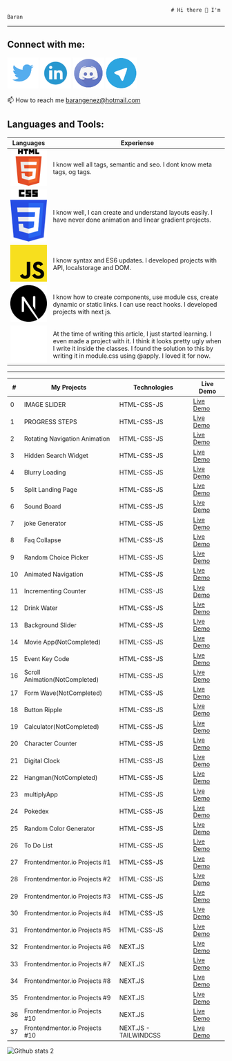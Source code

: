                                                          # Hi there 👋 I'm Baran
---

Connect with me: 
---
[<img src="twitter.png" width="72px">](https://twitter.com/BaranGenez) 
[<img src="linkedin.png" width="72px">](https://www.linkedin.com/in/baran-genez-ba759419a/) 
[<img src="discord.png" width="72px">](https://discord.gg/uWy2RguGEK) 
[<img src="telegram.png" width="72px">](http://t.me/Clophy)

📫 How to reach me barangenez@hotmail.com


## Languages and Tools:

| Languages | Experiense |
|--|--|
| <img src="html5.png" width="120px">      | I know well all tags, semantic and seo. I dont know meta tags, og tags. |  
| <img src="css3.png" width="120px">       | I know well, I can create and understand layouts easily. I have never done animation and linear gradient projects. |  
| <img src="javascript.png" width="120px"> | I know syntax and ES6 updates. I developed projects with API, localstorage and DOM. |  
| <img src="next-js.svg" width="120px">    | I know how to create components, use module css, create dynamic or static links. I can use react hooks. I developed projects with next js.  |  
| <img src="tailwind.png" width="120px">   | At the time of writing this article, I just started learning. I even made a project with it. I think it looks pretty ugly when I write it inside the classes. I found the solution to this by writing it in module.css using @apply. I loved it for now.  |  
---
| # | My Projects | Technologies | Live Demo | 
|--|--|--|--|
| 0 | IMAGE SLIDER | HTML-CSS-JS | [Live Demo](https://clophy.github.io/Front-End-Learning/50days50project/day1/) |
| 1 | PROGRESS STEPS | HTML-CSS-JS | [Live Demo](https://clophy.github.io/Front-End-Learning/50days50project/day2/) |
| 2 | Rotating Navigation Animation | HTML-CSS-JS | [Live Demo](https://clophy.github.io/Front-End-Learning/50days50project/day3/) |
| 3 | Hidden Search Widget | HTML-CSS-JS | [Live Demo](https://clophy.github.io/Front-End-Learning/50days50project/day4/) |
| 4 | Blurry Loading | HTML-CSS-JS | [Live Demo](https://clophy.github.io/Front-End-Learning/50days50project/day5/) |
| 5 | Split Landing Page | HTML-CSS-JS | [Live Demo](https://clophy.github.io/Front-End-Learning/50days50project/day7/) |
| 6 | Sound Board | HTML-CSS-JS | [Live Demo](https://clophy.github.io/Front-End-Learning/50days50project/day9/) |
| 7 | joke Generator | HTML-CSS-JS | [Live Demo](https://clophy.github.io/Front-End-Learning/50days50project/day10/) |
| 8 | Faq Collapse | HTML-CSS-JS | [Live Demo](https://clophy.github.io/Front-End-Learning/50days50project/day12/) |
| 9 | Random Choice Picker | HTML-CSS-JS | [Live Demo](https://clophy.github.io/Front-End-Learning/50days50project/day13/) |
| 10 | Animated Navigation | HTML-CSS-JS | [Live Demo](https://clophy.github.io/Front-End-Learning/50days50project/day14/) |
| 11 | Incrementing Counter | HTML-CSS-JS | [Live Demo](https://clophy.github.io/Front-End-Learning/50days50project/day15/) |
| 12 | Drink Water | HTML-CSS-JS | [Live Demo](https://clophy.github.io/Front-End-Learning/50days50project/day16/) |
| 13 | Background Slider | HTML-CSS-JS | [Live Demo](https://clophy.github.io/Front-End-Learning/50days50project/day18/) |
| 14 | Movie App(NotCompleted) | HTML-CSS-JS | [Live Demo](https://clophy.github.io/Front-End-Learning/50days50project/day17-almost-done/) |
| 15 | Event Key Code | HTML-CSS-JS | [Live Demo](https://clophy.github.io/Front-End-Learning/50days50project/day11-not-completed/) |
| 16 | Scroll Animation(NotCompleted) | HTML-CSS-JS | [Live Demo](https://clophy.github.io/Front-End-Learning/50days50project/day6-not-completed/) |
| 17 | Form Wave(NotCompleted) | HTML-CSS-JS | [Live Demo](https://clophy.github.io/Front-End-Learning/50days50project/day8-couldnt/) |
| 18 | Button Ripple | HTML-CSS-JS | [Live Demo](https://clophy.github.io/Front-End-Learning/buttonRipple) |
| 19 | Calculator(NotCompleted) | HTML-CSS-JS | [Live Demo](https://clophy.github.io/Front-End-Learning/calculator/) |
| 20 | Character Counter | HTML-CSS-JS | [Live Demo](https://clophy.github.io/Front-End-Learning/charLength/) |
| 21 | Digital Clock | HTML-CSS-JS | [Live Demo](https://clophy.github.io/Front-End-Learning/digitalClock/) |
| 22 | Hangman(NotCompleted) | HTML-CSS-JS | [Live Demo](https://clophy.github.io/Front-End-Learning/hangman/) |
| 23 | multiplyApp | HTML-CSS-JS | [Live Demo](https://clophy.github.io/Front-End-Learning/multiplyApp/) |
| 24 | Pokedex | HTML-CSS-JS | [Live Demo](https://clophy.github.io/Front-End-Learning/pokedex/) |
| 25 | Random Color Generator | HTML-CSS-JS | [Live Demo](https://clophy.github.io/Front-End-Learning/randomColorGenerator/) |
| 26 | To Do List | HTML-CSS-JS | [Live Demo](https://clophy.github.io/Front-End-Learning/toDoList/) |
| 27 | Frontendmentor.io Projects #1 | HTML-CSS-JS | [Live Demo](https://clophy.github.io/Front-End-Learning/interactive-card-details-form-main/) |
| 28 | Frontendmentor.io Projects #2 | HTML-CSS-JS | [Live Demo](https://clophy.github.io/Front-End-Learning/interactive-rating-component-main/#) |
| 29 | Frontendmentor.io Projects #3 | HTML-CSS-JS | [Live Demo](https://clophy.github.io/Front-End-Learning/intro-component-with-signup-form-master/) |
| 30 | Frontendmentor.io Projects #4 | HTML-CSS-JS | [Live Demo](https://clophy.github.io/Front-End-Learning/productPreview/) |
| 31 | Frontendmentor.io Projects #5 | HTML-CSS-JS | [Live Demo](https://clophy.github.io/Front-End-Learning/qr-code-component-main/) |
| 32 | Frontendmentor.io Projects #6 | NEXT.JS | [Live Demo](https://front-end-mentor-delta.vercel.app/) |
| 33 | Frontendmentor.io Projects #7 | NEXT.JS | [Live Demo](https://expenses-chart-xi.vercel.app/) |
| 34 | Frontendmentor.io Projects #8 | NEXT.JS | [Live Demo](https://tip-calculator-navy-nine.vercel.app/) |
| 35 | Frontendmentor.io Projects #9 | NEXT.JS | [Live Demo](https://front-end-mentor2-eight.vercel.app/) |
| 36 | Frontendmentor.io Projects #10 | NEXT.JS | [Live Demo](https://product-page-steel.vercel.app/) |
| 37 | Frontendmentor.io Projects #10 | NEXT.JS - TAILWINDCSS | [Live Demo](https://sunnyside-chi-vert.vercel.app/) |







![Github stats 2](https://github-readme-stats.vercel.app/api?username=clophy&show_icons=true&theme=radical)
